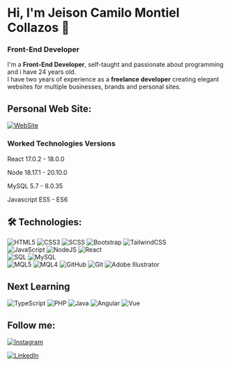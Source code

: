 

# Hi, I'm Jeison Camilo Montiel Collazos 👋


### Front-End Developer

I'm a <b>Front-End Developer</b>, self-taught and passionate about programming and i have 24 years old. <br>
I have two years of experience as a <b>freelance developer</b>  creating elegant websites for multiple businesses, brands and personal sites.
<br>

## Personal Web Site:
[![WebSite](https://img.shields.io/badge/My-Web_Site-%238DD6F9.svg?style=for-the-badge&)](https://656de010cf0cf562a549ee33--camilomdev.netlify.app/)
<br>

### Worked Technologies Versions
React 17.0.2 - 18.0.0
<br>

Node 18.17.1 - 20.10.0
<br>

MySQL 5.7 - 8.0.35
<br>

Javascript ES5 - ES6


## 🛠 Technologies:

![HTML5](https://img.shields.io/badge/HTML5-%23E34F26.svg?style=plastic&logo=html5&logoColor=white)
![CSS3](https://img.shields.io/badge/CSS3-%231572B6.svg?style=plastic&logo=css3&logoColor=white)
![SCSS](https://img.shields.io/badge/-SCSS-333333?style=flat&logo=SASS&logoColor=CE6B9E)
![Bootstrap](https://img.shields.io/badge/Bootstrap-%23563D7C.svg?style=plastic&logo=bootstrap&logoColor=white)
![TailwindCSS](https://img.shields.io/badge/Tailwind_CSS-%2338B2AC.svg?style=plastic&logo=tailwind-css&logoColor=white)
<br>
![JavaScript](https://img.shields.io/badge/Javascript-%23323330.svg?style=plastic&logo=javascript&logoColor=%23F7DF1E)
![NodeJS](https://img.shields.io/badge/Node.js-6DA55F?style=plastic&logo=node.js&logoColor=white)
![React](https://img.shields.io/badge/React-%2320232a.svg?style=plastic&logo=react&logoColor=%2361DAFB)
<br>
![SQL](https://img.shields.io/badge/SQL-4479A1)
![MySQL](https://img.shields.io/badge/MySQL-4479A1.svg?style=plastic&logo=mysql&logoColor=white)
<br>
![MQL5](https://img.shields.io/badge/MQL5-%230175C2.svg?style=plastic&logo=mql5&logoColor=white)
![MQL4](https://img.shields.io/badge/MQL4-%230175C2.svg?style=plastic&logo=mql4&logoColor=white)
![GitHub](https://img.shields.io/badge/GitHub-%23121011.svg?style=plastic&logo=github&logoColor=white)
![Git](https://img.shields.io/badge/GIT-%23F05033.svg?style=plastic&logo=git&logoColor=white)
![Adobe Illustrator](https://img.shields.io/badge/Adobe%20Illustrator-%23FF9A00.svg?style=plastic&logo=adobe%20illustrator&logoColor=white)

## Next Learning
![TypeScript](https://img.shields.io/badge/-Typescript-333333?style=flat&logo=typescript)
![PHP](https://img.shields.io/badge/PHP-333333)
![Java](https://img.shields.io/badge/Java-333333)
![Angular](https://img.shields.io/badge/Angular-333333)
![Vue](https://img.shields.io/badge/Vue-333333)


## Follow me:

[![Instagram](https://img.shields.io/badge/Instagram-@cmontiel.c-E4405F?style=plastic&logo=instagram&logoColor=white&labelColor=101010)](https://www.instagram.com/cmontiel.c/)

[![LinkedIn](https://img.shields.io/badge/LinkedIn-Camilo_Montiel-0077B5?style=plastic&logo=linkedin&logoColor=white&labelColor=101010)](https://www.linkedin.com/in/jeison-camilo-montiel-collazos-660729166/)
